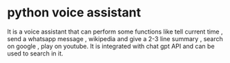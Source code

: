 # python voice assistant
It is a voice assistant that can perform some functions like tell current time , send a whatsapp message , wikipedia and give a 2-3 line summary , search on google , play on youtube. It is integrated with chat gpt API and can be used to search in it.

